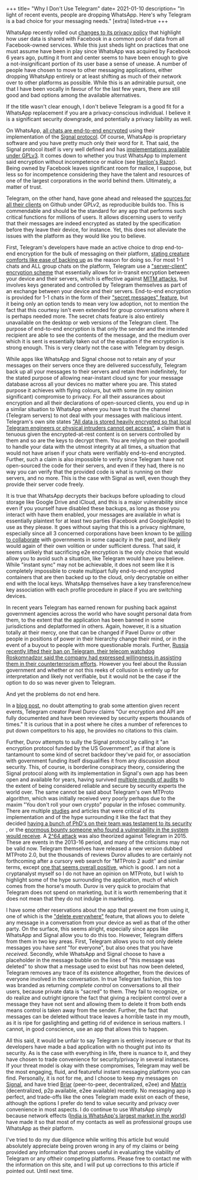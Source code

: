 +++
title= "Why I Don't Use Telegram"
date= 2021-01-10
description= "In light of recent events, people are dropping WhatsApp. Here's why Telegram is a bad choice for your messaging needs."
[extra]
listed=true
+++

WhatsApp recently rolled out [changes to its privacy policy](https://arstechnica.com/tech-policy/2021/01/whatsapp-users-must-share-their-data-with-facebook-or-stop-using-the-app/) that highlight how user data is shared with Facebook in a common pool of data from all Facebook-owned services. While this just sheds light on practices that one must assume have been in play since WhatsApp was acquired by Facebook 6 years ago, putting it front and center seems to have been enough to give a not-insignificant portion of its user base a sense of unease. A number of people have chosen to move to other messaging applications, either dropping WhatsApp entirely or at least shifting as much of their network over to other platforms as possible. While this is an admirable pursuit, one that I have been vocally in favour of for the last few years, there are still good and bad options among the available alternatives.

If the title wasn't clear enough, I don't believe Telegram is a good fit for a WhatsApp replacement if you are a privacy-conscious individual. I believe it is a significant security downgrade, and potentially a privacy liability as well.

On WhatsApp, [all chats are end-to-end encrypted](https://scontent.whatsapp.net/v/t39.8562-34/122249142_469857720642275_2152527586907531259_n.pdf/WA_Security_WhitePaper.pdf?ccb=2&_nc_sid=2fbf2a&_nc_ohc=U4i2jUSaMEwAX9Ol7xO&_nc_ht=scontent.whatsapp.net&oh=4d42dd5c20af7304e1a49494c9fd5ced&oe=601B0C99) using their implementation of the [Signal protocol](https://www.signal.org/docs/). Of course, WhatsApp is proprietary software and you have pretty much only their word for it. That said, the Signal protocol itself is very well defined and has [implementations available under GPLv3](https://github.com/signalapp/libsignal-protocol-c). It comes down to whether you trust WhatsApp to implement said encryption without incompetence or malice (see [Hanlon's Razor](https://en.wikipedia.org/wiki/Hanlon%27s_razor)). Being owned by Facebook leaves significant room for malice, I suppose, but less so for incompetence considering they have the talent and resources of one of the largest corporations in the world behind them. Ultimately, a matter of trust.

Telegram, on the other hand, have gone ahead and released the [sources for all their clients](https://telegram.org/apps#source-code) on Github under GPLv2, as reproducible builds too. This is commendable and should be the standard for any app that performs such critical functions for millions of users. It allows discerning users to verify that their messages are indeed encrypted as stated by the specification before they leave their device, for instance. Yet, this does not alleviate the issues with the platform as they would like you to believe. 

First, Telegram's developers have made an active choice to drop end-to-end encryption for the bulk of messaging on their platform, [stating creature comforts like ease of backing up](https://telegra.ph/Why-Isnt-Telegram-End-to-End-Encrypted-by-Default-08-14) as the reason for doing so. For most 1-1 chats and ALL group chats on the platform, Telegram use a ["server-client" encryption scheme](https://core.telegram.org/mtproto) that essentially allows for in-transit encryption between your device and their servers, which is effective against [MITM attacks](https://en.wikipedia.org/wiki/Man-in-the-middle_attack), but involves keys generated and controlled by Telegram themselves as part of an exchange between your device and their servers. End-to-end encryption is provided for 1-1 chats in the form of their ["secret messages" feature](https://core.telegram.org/api/end-to-end), but it being only an option tends to mean very low adoption, not to mention the fact that this courtesy isn't even extended for group conversations where it is perhaps needed more. The secret chats feature is also entirely unavailable on the desktop or web versions of the Telegram client. The purpose of end-to-end encryption is that only the sender and the intended recipient are able to see the contents of the message, and the medium over which it is sent is essentially taken out of the equation if the encryption is strong enough. This is very clearly not the case with Telegram by design.

While apps like WhatsApp and Signal choose not to retain any of your messages on their servers once they are delivered successfully, Telegram back up all your messages to their servers and retain them indefinitely, for the stated purpose of allowing near-instant cloud sync for your message database across all your devices no matter where you are. This stated purpose it achieves with flying colours, but with some (in my opinion significant) compromise to privacy. For all their assurances about encryption and all their declarations of open-sourced clients, you end up in a similar situation to WhatsApp where you have to trust the channel (Telegram servers) to not deal with your messages with malicious intent. Telegram's own site states ["All data is stored heavily encrypted so that local Telegram engineers or physical intruders cannot get access"](https://telegram.org/privacy#4-1-storing-data), a claim that is tenuous given the encrypted-at-rest content is on servers controlled by them and so are the keys to decrypt them. You are relying on their goodwill to handle your data with the utmost integrity at all times, a situation that would not have arisen if your chats were verifiably end-to-end encrypted. Further, such a claim is also impossible to verify since Telegram have not open-sourced the code for their servers, and even if they had, there is no way you can verify that the provided code is what is running on their servers, and no more. This is the case with Signal as well, even though they provide their server code freely.

It is true that WhatsApp decrypts their backups before uploading to cloud storage like Google Drive and iCloud, and this is a major vulnerability since even if you yourself have disabled these backups, as long as those you interact with have them enabled, your messages are available in what is essentially plaintext for at least two parties (Facebook and Google/Apple) to use as they please. It goes without saying that this is a privacy nightmare, especially since all 3 concerned corporations have been known to be [willing to collaborate](https://en.wikipedia.org/wiki/PRISM_%28surveillance_program%29) with governments in some capacity in the past, and likely would again of their own volition or under sufficient duress. That said, it seems unlikely that sacrificing e2e encryption is the only choice that would allow you to avoid such a situation, like Telegram would have you believe. While "instant sync" may not be achievable, it does not seem like it is completely impossible to create multipart fully end-to-end encrypted containers that are then backed up to the cloud, only decryptable on either end with the local keys. WhatsApp themselves have a key transference/new key association with each profile procedure in place if you are switching devices.

In recent years Telegram has earned renown for pushing back against government agencies across the world who have sought personal data from them, to the extent that the application has been banned in some jurisdictions and deplatformed in others. Again, however, it is a situation totally at their mercy, one that can be changed if Pavel Durov or other people in positions of power in their hierarchy change their mind, or in the event of a buyout to people with more questionable morals. Further, [Russia recently lifted their ban on Telegram, their telecom watchdog Roskomnadzor said the company had expressed willingness in assisting them in their counterterrorism efforts](https://www.theverge.com/2020/6/18/21295535/russia-telegram-ban-lifted-security). However you feel about the Russian government and whether or not this reeks of collusion is entirely up for interpretation and likely not verifiable, but it would not be the case if the option to do so was never given to Telegram.

And yet the problems do not end here.

In a [blog post](https://t.me/durov/145), no doubt attempting to grab some attention given recent events, Telegram creator Pavel Durov claims "Our encryption and API are fully documented and have been reviewed by security experts thousands of times." It is curious that in a post where he cites a number of references to put down competitors to his app, he provides no citations to this claim. 

Further, Durov attempts to sully the Signal protocol by calling it "an encryption protocol funded by the US Government", as if that alone is tantamount to some kind of secret backdoor they've paid for, or association with government funding itself disqualifies it from any discussion about security. This, of course, is borderline conspiracy theory, considering the Signal protocol along with its implementation in Signal's own app has been open and available for years, having survived [multiple rounds of audits](https://community.signalusers.org/t/wiki-overview-of-third-party-security-audits/13243) to the extent of being considered reliable and secure by security experts the world over. The same cannot be said about Telegram's own MTProto algorithm, which was initially received very poorly perhaps due to the maxim "You don't roll your own crypto" popular in the infosec community. There are multiple [studies](https://eprint.iacr.org/2015/1177.pdf) and articles that were critical of its implementation and of the hype surrounding it like the fact that they decided [having a bunch of PhD's on their team was testament to its security](https://web.archive.org/web/20180420061726/http://unhandledexpression.com/2013/12/17/telegram-stand-back-we-know-maths/) , or the [enormous bounty someone who found a vulnerability in the system would receive](https://archive.vn/SIl9M). A [2^64 attack](https://web.archive.org/web/20181118154823/https://www.alexrad.me/discourse/a-264-attack-on-telegram-and-why-a-super-villain-doesnt-need-it-to-read-your-telegram-chats.html) was also theorized against Telegram in 2015. These are events in the 2013-16 period, and many of the criticisms may not be valid now. Telegram themselves have released a new version dubbed MTProto 2.0, but the thousands of reviews Durov alludes to are certainly not forthcoming after a cursory web search for "MTProto 2 audit" and similar terms, except [one that seems overall positive](https://www.researchgate.net/publication/346702021_Automated_Symbolic_Verification_of_Telegram%27s_MTProto_20), which is good. I am not a cryptanalyst myself so I do not have an opinion on MTProto, but I wish to highlight some of the hype surrounding the application, much of which comes from the horse's mouth. Durov is very quick to proclaim that Telegram does not spend on marketing, but it is worth remembering that it does not mean that they do not indulge in marketing.

I have some other reservations about the app that prevent me from using it, one of which is the ["delete everywhere"](https://telegram.org/blog/unsend-privacy-emoji) feature, that allows you to delete any message in a conversation from your device as well as that of the other party. On the surface, this seems alright, especially since apps like WhatsApp and Signal allow you to do this too. However, Telegram differs from them in two key areas. First, Telegram allows you to not only delete messages you have _sent_ "for everyone", but also ones that you have *received*. Secondly, while WhatsApp and Signal choose to have a placeholder in the message bubble on the lines of "this message was deleted" to show that a message used to exist but has now been deleted, Telegram removes any trace of its existence altogether, from the devices of everyone involved in the conversation. In true Telegram fashion, this too was branded as returning *complete control* on conversations to all their users, because private data is "sacred" to them. They fail to recognize, or do realize and outright ignore the fact that giving a recipient control over a message they have not sent and allowing them to delete it from both ends means control is taken away from the sender. Further, the fact that messages can be deleted without trace leaves a horrible taste in my mouth, as it is ripe for gaslighting and getting rid of evidence in serious matters. I cannot, in good conscience, use an app that allows this to happen.

All this said, it would be unfair to say Telegram is entirely insecure or that its developers have made a bad application with no thought put into its security. As is the case with everything in life, there is nuance to it, and they have chosen to trade convenience for security/privacy in several instances. If your threat model is okay with these compromises, Telegram may well be the most engaging, fluid, and featureful instant messaging platform you can find. Personally, it is not for me, and I choose to keep my messages on [Signal](https://signal.org/), and have tried [Briar](https://briarproject.org/) (peer-to-peer, decentralized, e2ee) and [Matrix](https://matrix.org/) (decentralized, p2p available, e2ee available) recently. No messaging app is perfect, and trade-offs like the ones Telegram made exist on each of these, although the options I prefer do tend to value security and privacy over convenience in most aspects. I do continue to use WhatsApp simply because network effects ([India is WhatsApp's largest market in the world](https://techcrunch.com/2019/07/26/whatsapp-india-users-400-million/)) have made it so that most of my contacts as well as professional groups use WhatsApp as their platform.

I've tried to do my due diligence while writing this article but would absolutely appreciate being proven wrong in any of my claims or being provided any information that proves useful in evaluating the viability of Telegram or any oftheir competing platforms. Please free to contact me with the information on this site, and I will put up corrections to this article if pointed out. Until next time.
